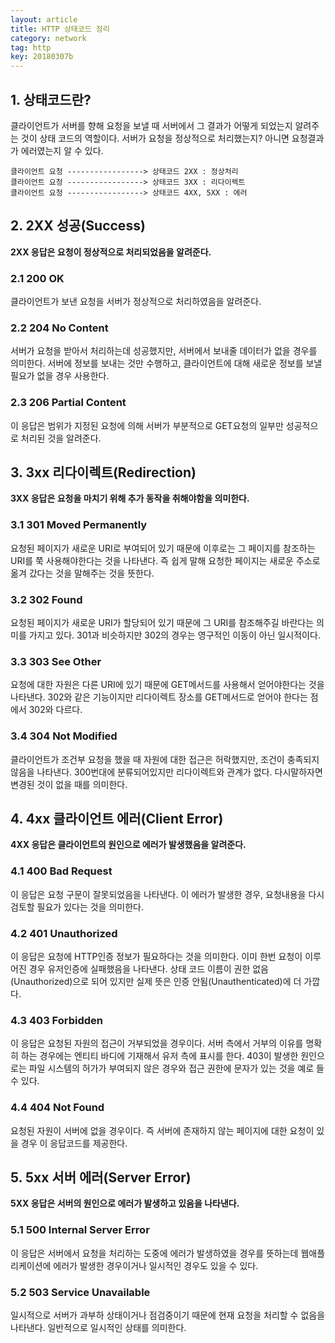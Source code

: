 ```yaml
---
layout: article
title: HTTP 상태코드 정리
category: network
tag: http
key: 20180307b
---
```


<!--more-->

## 1. 상태코드란?
클라이언트가 서버를 향해 요청을 보낼 때 서버에서 그 결과가 어떻게 되었는지 알려주는 것이 상태 코드의 역할이다. 서버가 요청을 정상적으로 처리했는지? 아니면 요청결과가 에러였는지 알 수 있다.

```
클라이언트 요청 -----------------> 상태코드 2XX : 정상처리
클라이언트 요청 -----------------> 상태코드 3XX : 리다이렉트
클라이언트 요청 -----------------> 상태코드 4XX, 5XX : 에러
```

## 2. 2XX 성공(Success)
**2XX 응답은 요청이 정상적으로 처리되었음을 알려준다.**

### 2.1 200 OK
클라이언트가 보낸 요청을 서버가 정상적으로 처리하였음을 알려준다.

### 2.2 204 No Content
서버가 요청을 받아서 처리하는데 성공했지만, 서버에서 보내줄 데이터가 없을 경우를 의미한다.
서버에 정보를 보내는 것만 수행하고, 클라이언트에 대해 새로운 정보를 보낼 필요가 없을 경우 사용한다.

### 2.3 206 Partial Content
이 응답은 범위가 지정된 요청에 의해 서버가 부분적으로 GET요청의 일부만 성공적으로 처리된 것을 알려준다.

## 3. 3xx 리다이렉트(Redirection)
**3XX 응답은 요청을 마치기 위해 추가 동작을 취해야함을 의미한다.**

### 3.1 301 Moved Permanently
요청된 페이지가 새로운 URI로 부여되어 있기 때문에 이후로는 그 페이지를 참조하는 URI를 쭉 사용해야한다는 것을 나타낸다.
즉 쉽게 말해 요청한 페이지는 새로운 주소로 옮겨 갔다는 것을 말해주는 것을 뜻한다.

### 3.2 302 Found
요청된 페이지가 새로운 URI가 할당되어 있기 때문에 그 URI를 참조해주길 바란다는 의미를 가지고 있다.
301과 비슷하지만 302의 경우는 영구적인 이동이 아닌 일시적이다.

### 3.3 303 See Other
요청에 대한 자원은 다른 URI에 있기 때문에 GET메서드를 사용해서 얻어야한다는 것을 나타낸다.
302와 같은 기능이지만 리다이렉트 장소를 GET메서드로 얻어야 한다는 점에서 302와 다르다.

### 3.4 304 Not Modified
클라이언트가 조건부 요청을 했을 때 자원에 대한 접근은 허락했지만, 조건이 충족되지 않음을 나타낸다.
300번대에 분류되어있지만 리다이렉트와 관계가 없다. 다시말하자면 변경된 것이 없을 때를 의미한다.

## 4. 4xx 클라이언트 에러(Client Error)
**4XX 응답은 클라이언트의 원인으로 에러가 발생했음을 알려준다.**

### 4.1 400 Bad Request
이 응답은 요청 구문이 잘못되었음을 나타낸다. 이 에러가 발생한 경우, 요청내용을 다시 검토할 필요가 있다는 것을 의미한다.

### 4.2 401 Unauthorized
이 응답은 요청에 HTTP인증 정보가 필요하다는 것을 의미한다. 이미 한번 요청이 이루어진 경우 유저인증에 실패했음을 나타낸다. 상태 코드 이름이 권한 없음(Unauthorized)으로 되어 있지만 실제 뜻은 인증 안됨(Unauthenticated)에 더 가깝다.

### 4.3 403 Forbidden
이 응답은 요청된 자원의 접근이 거부되었을 경우이다. 서버 측에서 거부의 이유를 명확히 하는 경우에는 엔티티 바디에 기재해서 유저 측에 표시를 한다. 403이 발생한 원인으로는 파일 시스템의 허가가 부여되지 않은 경우와 접근 권한에 문자가 있는 것을 예로 들수 있다.

### 4.4 404 Not Found
요청된 자원이 서버에 없을 경우이다. 즉 서버에 존재하지 않는 페이지에 대한 요청이 있을 경우 이 응답코드를 제공한다.

## 5. 5xx 서버 에러(Server Error)
**5XX 응답은 서버의 원인으로 에러가 발생하고 있음을 나타낸다.**

### 5.1 500 Internal Server Error
이 응답은 서버에서 요청을 처리하는 도중에 에러가 발생하였을 경우를 뜻하는데 웹애플리케이션에 에러가 발생한 경우이거나 일시적인 경우도 있을 수 있다.

### 5.2 503 Service Unavailable
일시적으로 서버가 과부하 상태이거나 점검중이기 때문에 현재 요청을 처리할 수 없음을 나타낸다. 일반적으로 일시적인 상태를 의미한다.
